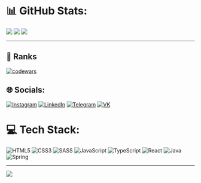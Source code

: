 
# 📊 GitHub Stats:
![](https://github-profile-summary-cards.vercel.app/api/cards/profile-details?username=rof1an&theme=tokyonight)
![](https://github-readme-stats.vercel.app/api/top-langs/username=rof1an&theme=tokyonight&hide_border=true&include_all_commits=false&count_private=false&layout=compact)
![](https://github-readme-stats.vercel.app/api/top-langs/?username=rof1an&theme=tokyonight&hide_border=true&include_all_commits=true&count_private=false&layout=compact) 

---
## 🚀 Ranks
[![codewars](https://www.codewars.com/users/rof1an/badges/large)](https://www.codewars.com/users/rof1an)

## 🌐 Socials:
[![Instagram](https://img.shields.io/badge/Instagram-E4405F?style=for-the-badge&logo=instagram&logoColor=white)](https://www.instagram.com/ego0or_/) 
[![LinkedIn](	https://img.shields.io/badge/LinkedIn-0077B5?style=for-the-badge&logo=linkedin&logoColor=white)](https://www.linkedin.com/in/egor-rachkov-450558250/) 
[![Telegram](https://img.shields.io/badge/-Telegram-blue?style=for-the-badge&logo=Telegram&logoColor=white)](https://t.me/rflwnq)
[![VK](https://img.shields.io/badge/ВКонтакте-blue?style=for-the-badge&logo=VK&logoColor=white)](https://vk.com/zosik_667)

# 💻 Tech Stack:
![HTML5](https://img.shields.io/badge/html5-%23E34F26.svg?style=for-the-badge&logo=html5&logoColor=white) ![CSS3](https://img.shields.io/badge/css3-%231572B6.svg?style=for-the-badge&logo=css3&logoColor=white) ![SASS](https://img.shields.io/badge/SASS-hotpink.svg?style=for-the-badge&logo=SASS&logoColor=white)
![JavaScript](https://img.shields.io/badge/javascript-%23323330.svg?style=for-the-badge&logo=javascript&logoColor=%23F7DF1E) ![TypeScript](https://img.shields.io/badge/typescript-%23007ACC.svg?style=for-the-badge&logo=typescript&logoColor=white) ![React](https://img.shields.io/badge/react-%2320232a.svg?style=for-the-badge&logo=react&logoColor=%2361DAFB) ![Java](https://img.shields.io/badge/java-%2320232a.svg?style=for-the-badge&logo=java&logoColor=orange) ![Spring](https://img.shields.io/badge/spring-%2320232a.svg?style=for-the-badge&logo=spring&logoColor=green) 

---
[![](https://visitcount.itsvg.in/api?id=rof1an&icon=0&color=0)](https://visitcount.itsvg.in)
